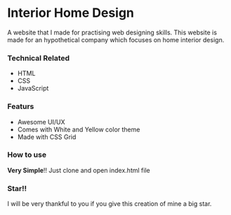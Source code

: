 # Interior Home Design

A website that I made for practising web designing skills. This website is made for an hypothetical company which focuses on home interior design. 

### Technical Related

* HTML
* CSS
* JavaScript

### Featurs

* Awesome UI/UX
* Comes with White and Yellow color theme
* Made with CSS Grid

### How to use

**Very Simple**!! Just clone and open index.html file

### Star!!

I will be very thankful to you if you give this creation of mine a big star.
